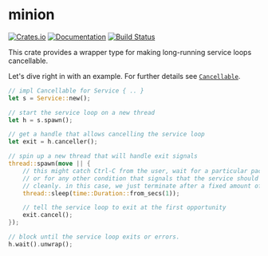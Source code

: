 # minion

[![Crates.io](https://img.shields.io/crates/v/minion.svg)](https://crates.io/crates/minion)
[![Documentation](https://docs.rs/minion/badge.svg)](https://docs.rs/minion/)
[![Build Status](https://travis-ci.org/jonhoo/minion.svg?branch=master)](https://travis-ci.org/jonhoo/minion)

This crate provides a wrapper type for making long-running service loops cancellable.

Let's dive right in with an example. For further details see
[`Cancellable`](https://docs.rs/minion/*/minion/trait.Cancellable.html).

```rust
// impl Cancellable for Service { .. }
let s = Service::new();

// start the service loop on a new thread
let h = s.spawn();

// get a handle that allows cancelling the service loop
let exit = h.canceller();

// spin up a new thread that will handle exit signals
thread::spawn(move || {
    // this might catch Ctrl-C from the user, wait for a particular packet,
    // or for any other condition that signals that the service should exit
    // cleanly. in this case, we just terminate after a fixed amount of time.
    thread::sleep(time::Duration::from_secs(1));

    // tell the service loop to exit at the first opportunity
    exit.cancel();
});

// block until the service loop exits or errors.
h.wait().unwrap();
```
